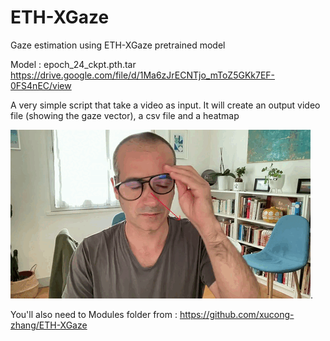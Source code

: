 # ETH-XGaze
Gaze estimation using ETH-XGaze pretrained model

Model : epoch_24_ckpt.pth.tar
https://drive.google.com/file/d/1Ma6zJrECNTjo_mToZ5GKk7EF-0FS4nEC/view

A very simple script that take a video as input. It will create an output video file (showing the gaze vector), a csv file and a heatmap

![alt greatness](nic-gaze.gif "Amazing uh?").

You'll also need to Modules folder from : https://github.com/xucong-zhang/ETH-XGaze
